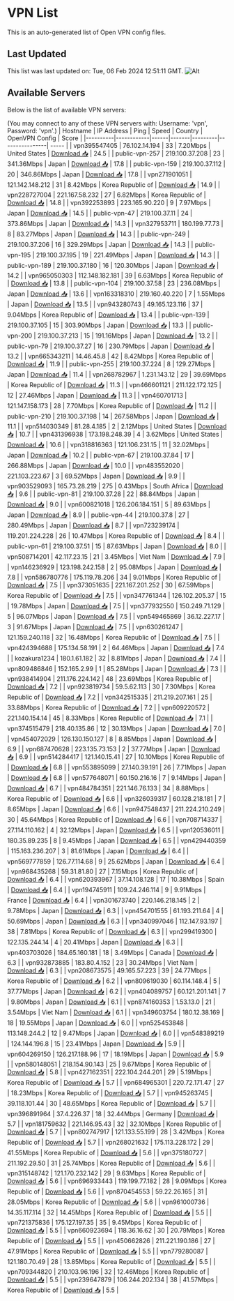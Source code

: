 # VPN List

This is an auto-generated list of Open VPN config files.

## Last Updated

This list was last updated on: Tue, 06 Feb 2024 12:51:11 GMT.
![Alt](https://repobeats.axiom.co/api/embed/186b98318ef1479477931607c1ad7d823f12451f.svg "Repobeats analytics image")

## Available Servers

Below is the list of available VPN servers:

(You may connect to any of these VPN servers with: Username: 'vpn', Password: 'vpn'.)
| Hostname | IP Address | Ping | Speed | Country | OpenVPN Config | Score |
|----------|------------|------|-------|---------|----------------| ----- |
| vpn395547405 | 76.102.14.194 | 33 | 7.20Mbps | United States | [Download 📥](./configs/server_0_US.ovpn) | 24.5 |
| public-vpn-257 | 219.100.37.208 | 23 | 341.36Mbps | Japan | [Download 📥](./configs/server_1_JP.ovpn) | 17.8 |
| public-vpn-159 | 219.100.37.112 | 20 | 346.86Mbps | Japan | [Download 📥](./configs/server_2_JP.ovpn) | 17.8 |
| vpn271901051 | 121.142.148.212 | 31 | 8.42Mbps | Korea Republic of | [Download 📥](./configs/server_3_KR.ovpn) | 14.9 |
| vpn228727004 | 221.167.58.232 | 27 | 6.82Mbps | Korea Republic of | [Download 📥](./configs/server_4_KR.ovpn) | 14.8 |
| vpn392253893 | 223.165.90.220 | 9 | 7.97Mbps | Japan | [Download 📥](./configs/server_5_JP.ovpn) | 14.5 |
| public-vpn-47 | 219.100.37.11 | 24 | 373.86Mbps | Japan | [Download 📥](./configs/server_6_JP.ovpn) | 14.3 |
| vpn327953711 | 180.199.77.73 | 8 | 83.27Mbps | Japan | [Download 📥](./configs/server_7_JP.ovpn) | 14.3 |
| public-vpn-249 | 219.100.37.206 | 16 | 329.29Mbps | Japan | [Download 📥](./configs/server_8_JP.ovpn) | 14.3 |
| public-vpn-195 | 219.100.37.195 | 19 | 221.49Mbps | Japan | [Download 📥](./configs/server_9_JP.ovpn) | 14.3 |
| public-vpn-189 | 219.100.37.180 | 16 | 120.30Mbps | Japan | [Download 📥](./configs/server_10_JP.ovpn) | 14.2 |
| vpn965050303 | 112.148.182.181 | 39 | 6.63Mbps | Korea Republic of | [Download 📥](./configs/server_11_KR.ovpn) | 13.8 |
| public-vpn-104 | 219.100.37.58 | 23 | 236.08Mbps | Japan | [Download 📥](./configs/server_12_JP.ovpn) | 13.6 |
| vpn163318310 | 219.160.40.220 | 7 | 1.55Mbps | Japan | [Download 📥](./configs/server_13_JP.ovpn) | 13.5 |
| vpn943280743 | 49.165.123.116 | 37 | 9.04Mbps | Korea Republic of | [Download 📥](./configs/server_14_KR.ovpn) | 13.4 |
| public-vpn-139 | 219.100.37.105 | 15 | 303.90Mbps | Japan | [Download 📥](./configs/server_15_JP.ovpn) | 13.3 |
| public-vpn-200 | 219.100.37.213 | 15 | 191.16Mbps | Japan | [Download 📥](./configs/server_16_JP.ovpn) | 13.2 |
| public-vpn-79 | 219.100.37.27 | 16 | 230.79Mbps | Japan | [Download 📥](./configs/server_17_JP.ovpn) | 13.2 |
| vpn665343211 | 14.46.45.8 | 42 | 8.42Mbps | Korea Republic of | [Download 📥](./configs/server_18_KR.ovpn) | 11.9 |
| public-vpn-255 | 219.100.37.224 | 8 | 129.27Mbps | Japan | [Download 📥](./configs/server_19_JP.ovpn) | 11.4 |
| vpn268782967 | 1.231.143.12 | 29 | 39.69Mbps | Korea Republic of | [Download 📥](./configs/server_20_KR.ovpn) | 11.3 |
| vpn466601121 | 211.122.172.125 | 12 | 27.46Mbps | Japan | [Download 📥](./configs/server_21_JP.ovpn) | 11.3 |
| vpn460701713 | 121.147.158.173 | 28 | 7.70Mbps | Korea Republic of | [Download 📥](./configs/server_22_KR.ovpn) | 11.2 |
| public-vpn-210 | 219.100.37.198 | 14 | 267.58Mbps | Japan | [Download 📥](./configs/server_23_JP.ovpn) | 11.1 |
| vpn514030349 | 81.28.4.185 | 2 | 2.12Mbps | United States | [Download 📥](./configs/server_24_US.ovpn) | 10.7 |
| vpn431396938 | 173.198.248.39 | 4 | 3.62Mbps | United States | [Download 📥](./configs/server_25_US.ovpn) | 10.6 |
| vpn318816363 | 121.106.231.15 | 11 | 32.02Mbps | Japan | [Download 📥](./configs/server_26_JP.ovpn) | 10.2 |
| public-vpn-67 | 219.100.37.84 | 17 | 266.88Mbps | Japan | [Download 📥](./configs/server_27_JP.ovpn) | 10.0 |
| vpn483552020 | 221.103.223.67 | 3 | 69.52Mbps | Japan | [Download 📥](./configs/server_28_JP.ovpn) | 9.9 |
| vpn903529093 | 165.73.28.219 | 275 | 0.43Mbps | South Africa | [Download 📥](./configs/server_29_ZA.ovpn) | 9.6 |
| public-vpn-81 | 219.100.37.28 | 22 | 88.84Mbps | Japan | [Download 📥](./configs/server_30_JP.ovpn) | 9.0 |
| vpn600821018 | 126.206.184.151 | 5 | 89.63Mbps | Japan | [Download 📥](./configs/server_31_JP.ovpn) | 8.9 |
| public-vpn-44 | 219.100.37.8 | 27 | 280.49Mbps | Japan | [Download 📥](./configs/server_32_JP.ovpn) | 8.7 |
| vpn723239174 | 119.201.224.228 | 26 | 10.47Mbps | Korea Republic of | [Download 📥](./configs/server_33_KR.ovpn) | 8.4 |
| public-vpn-61 | 219.100.37.51 | 15 | 87.63Mbps | Japan | [Download 📥](./configs/server_34_JP.ovpn) | 8.0 |
| vpn508714201 | 42.117.23.15 | 21 | 3.45Mbps | Viet Nam | [Download 📥](./configs/server_35_VN.ovpn) | 7.9 |
| vpn146236929 | 123.198.242.158 | 2 | 95.08Mbps | Japan | [Download 📥](./configs/server_36_JP.ovpn) | 7.8 |
| vpn586780776 | 175.119.78.206 | 34 | 9.01Mbps | Korea Republic of | [Download 📥](./configs/server_37_KR.ovpn) | 7.5 |
| vpn373051635 | 221.167.201.252 | 30 | 67.59Mbps | Korea Republic of | [Download 📥](./configs/server_38_KR.ovpn) | 7.5 |
| vpn347761344 | 126.102.205.37 | 15 | 19.78Mbps | Japan | [Download 📥](./configs/server_39_JP.ovpn) | 7.5 |
| vpn377932550 | 150.249.71.129 | 5 | 96.07Mbps | Japan | [Download 📥](./configs/server_40_JP.ovpn) | 7.5 |
| vpn549465869 | 36.12.227.17 | 3 | 91.67Mbps | Japan | [Download 📥](./configs/server_41_JP.ovpn) | 7.5 |
| vpn630261247 | 121.159.240.118 | 32 | 16.48Mbps | Korea Republic of | [Download 📥](./configs/server_42_KR.ovpn) | 7.5 |
| vpn424394688 | 175.134.58.191 | 2 | 64.46Mbps | Japan | [Download 📥](./configs/server_43_JP.ovpn) | 7.4 |
| kozakura1234 | 180.1.61.182 | 32 | 8.81Mbps | Japan | [Download 📥](./configs/server_44_JP.ovpn) | 7.4 |
| vpn809486846 | 152.165.2.99 | 1 | 85.28Mbps | Japan | [Download 📥](./configs/server_45_JP.ovpn) | 7.3 |
| vpn938414904 | 211.176.224.142 | 48 | 23.69Mbps | Korea Republic of | [Download 📥](./configs/server_46_KR.ovpn) | 7.2 |
| vpn923819734 | 59.5.62.113 | 30 | 7.30Mbps | Korea Republic of | [Download 📥](./configs/server_47_KR.ovpn) | 7.2 |
| vpn342515335 | 211.219.207.161 | 25 | 33.88Mbps | Korea Republic of | [Download 📥](./configs/server_48_KR.ovpn) | 7.2 |
| vpn609220572 | 221.140.154.14 | 45 | 8.33Mbps | Korea Republic of | [Download 📥](./configs/server_49_KR.ovpn) | 7.1 |
| vpn374515479 | 218.40.135.86 | 12 | 30.13Mbps | Japan | [Download 📥](./configs/server_50_JP.ovpn) | 7.0 |
| vpn454072029 | 126.130.150.127 | 8 | 8.85Mbps | Japan | [Download 📥](./configs/server_51_JP.ovpn) | 6.9 |
| vpn687470628 | 223.135.73.153 | 2 | 37.77Mbps | Japan | [Download 📥](./configs/server_52_JP.ovpn) | 6.9 |
| vpn514284417 | 121.140.15.41 | 27 | 10.10Mbps | Korea Republic of | [Download 📥](./configs/server_53_KR.ovpn) | 6.8 |
| vpn553895099 | 27.140.39.191 | 26 | 7.71Mbps | Japan | [Download 📥](./configs/server_54_JP.ovpn) | 6.8 |
| vpn577648071 | 60.150.216.16 | 7 | 9.14Mbps | Japan | [Download 📥](./configs/server_55_JP.ovpn) | 6.7 |
| vpn484784351 | 221.146.76.133 | 34 | 8.88Mbps | Korea Republic of | [Download 📥](./configs/server_56_KR.ovpn) | 6.6 |
| vpn326039317 | 60.128.218.181 | 7 | 8.65Mbps | Japan | [Download 📥](./configs/server_57_JP.ovpn) | 6.6 |
| vpn947548437 | 211.224.210.249 | 30 | 45.64Mbps | Korea Republic of | [Download 📥](./configs/server_58_KR.ovpn) | 6.6 |
| vpn708714337 | 27.114.110.162 | 4 | 32.12Mbps | Japan | [Download 📥](./configs/server_59_JP.ovpn) | 6.5 |
| vpn120536011 | 180.35.89.235 | 8 | 9.45Mbps | Japan | [Download 📥](./configs/server_60_JP.ovpn) | 6.5 |
| vpn429440359 | 115.163.236.207 | 3 | 81.61Mbps | Japan | [Download 📥](./configs/server_61_JP.ovpn) | 6.4 |
| vpn569777859 | 126.77.114.68 | 9 | 25.62Mbps | Japan | [Download 📥](./configs/server_62_JP.ovpn) | 6.4 |
| vpn968435268 | 59.31.81.80 | 27 | 7.15Mbps | Korea Republic of | [Download 📥](./configs/server_63_KR.ovpn) | 6.4 |
| vpn620393967 | 37.14.108.128 | 17 | 10.38Mbps | Spain | [Download 📥](./configs/server_64_ES.ovpn) | 6.4 |
| vpn194745911 | 109.24.246.114 | 9 | 9.91Mbps | France | [Download 📥](./configs/server_65_FR.ovpn) | 6.4 |
| vpn301673740 | 220.146.218.145 | 2 | 9.78Mbps | Japan | [Download 📥](./configs/server_66_JP.ovpn) | 6.3 |
| vpn454701555 | 61.193.211.64 | 4 | 50.69Mbps | Japan | [Download 📥](./configs/server_67_JP.ovpn) | 6.3 |
| vpn340997046 | 112.147.93.197 | 38 | 7.81Mbps | Korea Republic of | [Download 📥](./configs/server_68_KR.ovpn) | 6.3 |
| vpn299419300 | 122.135.244.14 | 4 | 20.41Mbps | Japan | [Download 📥](./configs/server_69_JP.ovpn) | 6.3 |
| vpn403703026 | 184.65.160.181 | 18 | 3.49Mbps | Canada | [Download 📥](./configs/server_70_CA.ovpn) | 6.3 |
| vpn932873885 | 183.80.4.152 | 23 | 30.24Mbps | Viet Nam | [Download 📥](./configs/server_71_VN.ovpn) | 6.3 |
| vpn208673575 | 49.165.57.223 | 39 | 24.77Mbps | Korea Republic of | [Download 📥](./configs/server_72_KR.ovpn) | 6.2 |
| vpn809619030 | 60.114.148.4 | 5 | 37.77Mbps | Japan | [Download 📥](./configs/server_73_JP.ovpn) | 6.2 |
| vpn404089757 | 60.121.201.141 | 7 | 9.80Mbps | Japan | [Download 📥](./configs/server_74_JP.ovpn) | 6.1 |
| vpn874160353 | 1.53.13.0 | 21 | 3.54Mbps | Viet Nam | [Download 📥](./configs/server_75_VN.ovpn) | 6.1 |
| vpn349603754 | 180.12.38.169 | 18 | 19.55Mbps | Japan | [Download 📥](./configs/server_76_JP.ovpn) | 6.0 |
| vpn525453848 | 113.148.244.2 | 12 | 9.47Mbps | Japan | [Download 📥](./configs/server_77_JP.ovpn) | 6.0 |
| vpn548389219 | 124.144.196.8 | 15 | 23.41Mbps | Japan | [Download 📥](./configs/server_78_JP.ovpn) | 5.9 |
| vpn604269150 | 126.217.188.96 | 17 | 18.19Mbps | Japan | [Download 📥](./configs/server_79_JP.ovpn) | 5.9 |
| vpn580148051 | 218.154.90.143 | 25 | 9.67Mbps | Korea Republic of | [Download 📥](./configs/server_80_KR.ovpn) | 5.8 |
| vpn427162351 | 222.104.244.201 | 29 | 5.19Mbps | Korea Republic of | [Download 📥](./configs/server_81_KR.ovpn) | 5.7 |
| vpn684965301 | 220.72.171.47 | 27 | 18.23Mbps | Korea Republic of | [Download 📥](./configs/server_82_KR.ovpn) | 5.7 |
| vpn945263745 | 39.118.101.44 | 30 | 48.65Mbps | Korea Republic of | [Download 📥](./configs/server_83_KR.ovpn) | 5.7 |
| vpn396891964 | 37.4.226.37 | 18 | 32.44Mbps | Germany | [Download 📥](./configs/server_84_DE.ovpn) | 5.7 |
| vpn181759632 | 221.146.95.43 | 32 | 32.10Mbps | Korea Republic of | [Download 📥](./configs/server_85_KR.ovpn) | 5.7 |
| vpn802747917 | 121.133.55.199 | 28 | 3.42Mbps | Korea Republic of | [Download 📥](./configs/server_86_KR.ovpn) | 5.7 |
| vpn268021632 | 175.113.228.172 | 29 | 41.55Mbps | Korea Republic of | [Download 📥](./configs/server_87_KR.ovpn) | 5.6 |
| vpn375180727 | 211.192.29.50 | 31 | 25.74Mbps | Korea Republic of | [Download 📥](./configs/server_88_KR.ovpn) | 5.6 |
| vpn315148742 | 121.170.232.142 | 29 | 9.63Mbps | Korea Republic of | [Download 📥](./configs/server_89_KR.ovpn) | 5.6 |
| vpn696933443 | 119.199.77.182 | 28 | 9.09Mbps | Korea Republic of | [Download 📥](./configs/server_90_KR.ovpn) | 5.6 |
| vpn870454553 | 59.22.26.165 | 31 | 28.05Mbps | Korea Republic of | [Download 📥](./configs/server_91_KR.ovpn) | 5.6 |
| vpn961000736 | 14.35.117.114 | 32 | 14.45Mbps | Korea Republic of | [Download 📥](./configs/server_92_KR.ovpn) | 5.5 |
| vpn721375836 | 175.127.197.35 | 35 | 9.45Mbps | Korea Republic of | [Download 📥](./configs/server_93_KR.ovpn) | 5.5 |
| vpn660923694 | 118.36.16.62 | 30 | 20.79Mbps | Korea Republic of | [Download 📥](./configs/server_94_KR.ovpn) | 5.5 |
| vpn450662826 | 211.221.190.186 | 27 | 47.91Mbps | Korea Republic of | [Download 📥](./configs/server_95_KR.ovpn) | 5.5 |
| vpn779280087 | 121.180.70.49 | 28 | 13.85Mbps | Korea Republic of | [Download 📥](./configs/server_96_KR.ovpn) | 5.5 |
| vpn709344820 | 210.103.96.196 | 32 | 12.46Mbps | Korea Republic of | [Download 📥](./configs/server_97_KR.ovpn) | 5.5 |
| vpn239647879 | 106.244.202.134 | 38 | 41.57Mbps | Korea Republic of | [Download 📥](./configs/server_98_KR.ovpn) | 5.5 |

